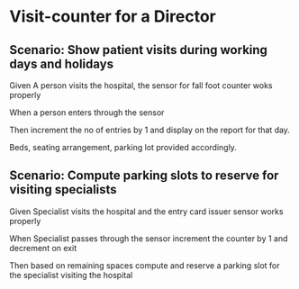 # Visit-counter for a Director

## Scenario: Show patient visits during working days and holidays

  Given A person visits the hospital, the sensor for fall foot counter woks properly

  When a person enters through the sensor

  Then increment the no of entries by 1 and display on the report for that day.
  
  Beds, seating arrangement, parking lot provided accordingly.

## Scenario: Compute parking slots to reserve for visiting specialists

  Given Specialist visits the hospital and the entry card issuer sensor works properly

  When Specialist passes through the sensor increment the counter by 1 and decrement on exit

  Then based on remaining spaces compute and reserve a parking slot for the specialist visiting the hospital
